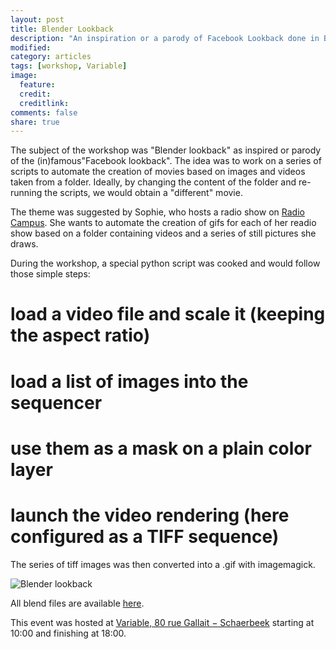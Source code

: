 ```yaml
---
layout: post
title: Blender Lookback
description: "An inspiration or a parody of Facebook Lookback done in Blender"
modified: 
category: articles
tags: [workshop, Variable]
image:
  feature:
  credit: 
  creditlink: 
comments: false
share: true
---
```


The subject of the workshop was "Blender lookback" as inspired or parody of the (in)famous"Facebook lookback". The idea was to work on a series of scripts to automate the creation of movies based on images and videos taken from a folder. Ideally, by changing the content of the folder and re-running
the scripts, we would obtain a "different" movie.

The theme was suggested by Sophie, who hosts a radio show on [Radio Campus](http://www.radiocampus.be). She wants to automate the creation of gifs for each of her readio show based on a folder containing videos and a series of still pictures she draws.

During the workshop, a special python script was cooked and would follow those simple steps:
  # load a video file and scale it (keeping the aspect ratio)
  # load a list of images into the sequencer
  # use them as a mask on a plain color layer
  # launch the video rendering (here configured as a TIFF sequence) 

The series of tiff images was then converted into a .gif with imagemagick.

![Blender lookback]({{site.url}}/images/blender-lookback.gif)

All blend files are available [here](https://github.com/Blender-Brussels/bpy-bge-library/tree/master/users/frankiezafe/videoediting).

This event was hosted at [Variable, 80 rue Gallait − Schaerbeek](https://www.openstreetmap.org/way/60317745#map=19/50.86677/4.36900) starting at 10:00 and finishing at 18:00.
